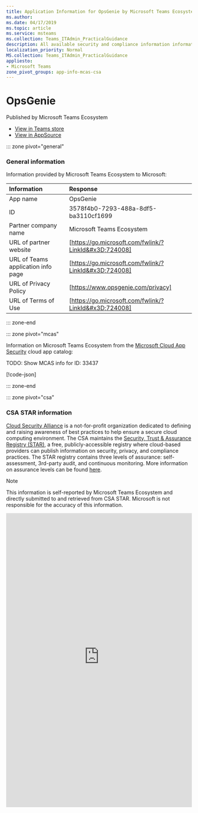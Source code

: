 ```yaml
---
title: Application Information for OpsGenie by Microsoft Teams Ecosystem
ms.author: 
ms.date: 04/17/2019
ms.topic: article
ms.service: msteams
ms.collection: Teams_ITAdmin_PracticalGuidance
description: All available security and compliance information information for OpsGenie, its data handling policies, its Microsoft Cloud App Security app catalog information, and security/compliance information in the CSA STAR registry.
localization_priority: Normal
MS.collection: Teams_ITAdmin_PracticalGuidance
appliesto:
- Microsoft Teams
zone_pivot_groups: app-info-mcas-csa
---
```

# OpsGenie

Published by Microsoft Teams Ecosystem
* <a href="https://teams.microsoft.com/l/app/3578f4b0-7293-488a-8df5-ba3110cf1699" target="_blank">View in Teams store</a>
* <a href="https://appsource.microsoft.com/en-us/product/office/WA104381570" target="_blank">View in AppSource</a>

::: zone pivot="general"

### General information

Information provided by Microsoft Teams Ecosystem to Microsoft:

| **Information** | **Response** |
|:----------------|:-------------|
| App name | OpsGenie |
| ID | 3578f4b0-7293-488a-8df5-ba3110cf1699 |
| Partner company name | Microsoft Teams Ecosystem |
| URL of partner website | [https://go.microsoft.com/fwlink/?LinkId&#x3D;724008] |
| URL of Teams application info page | [https://go.microsoft.com/fwlink/?LinkId&#x3D;724008] |
| URL of Privacy Policy | [https://www.opsgenie.com/privacy] |
| URL of Terms of Use | [https://go.microsoft.com/fwlink/?LinkId&#x3D;724008] |

::: zone-end


::: zone pivot="mcas"

Information on Microsoft Teams Ecosystem from the [Microsoft Cloud App Security](https://www.microsoft.com/en-us/enterprise-mobility-security/cloud-app-security) cloud app catalog:

TODO: Show MCAS info for ID: 33437

[!code-json[](./json/33437.json)]

::: zone-end

::: zone pivot="csa"

### CSA STAR information

[Cloud Security Alliance](https://cloudsecurityalliance.org/about/) is a not-for-profit organization dedicated to defining and raising awareness of best practices to help ensure a secure cloud computing environment. The CSA maintains the [Security, Trust & Assurance Registry (STAR)](https://cloudsecurityalliance.org/star/), a free, publicly-accessible registry where cloud-based providers can publish information on security, privacy, and compliance practices. The STAR registry contains three levels of assurance: self-assessment, 3rd-party audit, and continuous monitoring. More information on assurance levels can be found [here](https://cloudsecurityalliance.org/star/#_overview).

> [!NOTE]
> This information is self-reported by Microsoft Teams Ecosystem and directly submitted to and retrieved from CSA STAR. Microsoft is not responsible for the accuracy of this information.

<iframe height='798' scrolling='yes' title='Microsoft Teams App Information: CSA STAR' src='https://66eac45ba2a0418f9cfa290fcad4072b.codepen.website/#/details/501/Opsgenie' frameborder='no' allowtransparency='true' allowfullscreen='true' style='width: 100%;'>

::: zone-end

